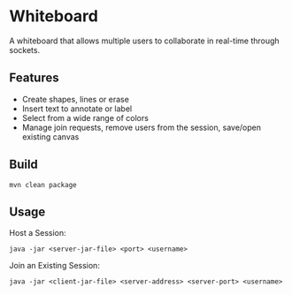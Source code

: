 # Whiteboard
A whiteboard that allows multiple users to collaborate in real-time through sockets.

## Features
- Create shapes, lines or erase
- Insert text to annotate or label
- Select from a wide range of colors
- Manage join requests, remove users from the session, save/open existing canvas

## Build
`mvn clean package`

## Usage

Host a Session:

`java -jar <server-jar-file> <port> <username>`

Join an Existing Session:

`java -jar <client-jar-file> <server-address> <server-port> <username>` 
